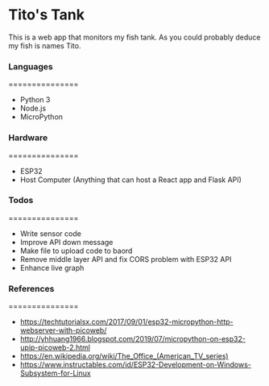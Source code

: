 # Tito's Tank
This is a web app that monitors my fish tank.  As you could probably deduce my fish is names Tito.

### Languages
===============
  - Python 3
  - Node.js
  - MicroPython

### Hardware
===============
  - ESP32
  - Host Computer (Anything that can host a React app and Flask API)


### Todos
===============
 - Write sensor code
 - Improve API down message
 - Make file to upload code to baord
 - Remove middle layer API and fix CORS problem with ESP32 API
 - Enhance live graph
 
### References
===============
 - https://techtutorialsx.com/2017/09/01/esp32-micropython-http-webserver-with-picoweb/
 - http://yhhuang1966.blogspot.com/2019/07/micropython-on-esp32-upip-picoweb-2.html
 - https://en.wikipedia.org/wiki/The_Office_(American_TV_series)
 - https://www.instructables.com/id/ESP32-Development-on-Windows-Subsystem-for-Linux
